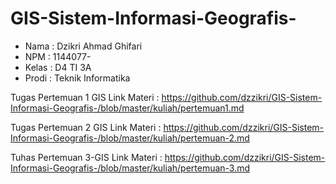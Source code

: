 # GIS-Sistem-Informasi-Geografis-




* Nama : Dzikri Ahmad Ghifari
* NPM : 1144077-
* Kelas : D4 TI 3A
* Prodi : Teknik Informatika

Tugas Pertemuan 1 GIS
Link Materi : https://github.com/dzzikri/GIS-Sistem-Informasi-Geografis-/blob/master/kuliah/pertemuan1.md

Tugas Pertemuan 2 GIS
Link Materi : https://github.com/dzzikri/GIS-Sistem-Informasi-Geografis-/blob/master/kuliah/pertemuan-2.md

Tuhas Pertemuan 3-GIS
Link Materi : https://github.com/dzzikri/GIS-Sistem-Informasi-Geografis-/blob/master/kuliah/pertemuan-3.md



